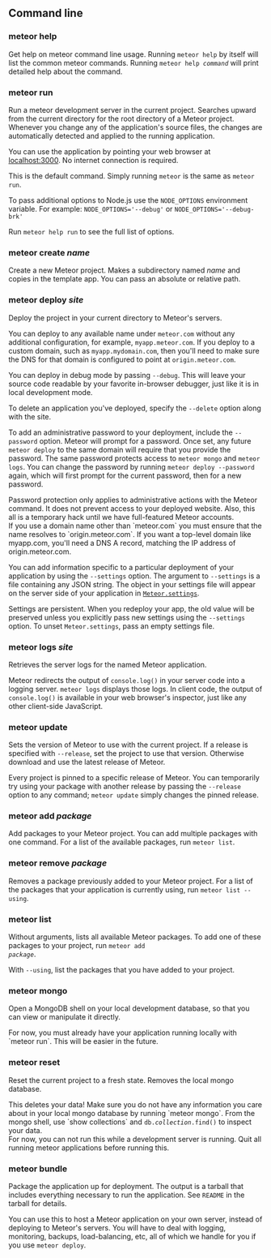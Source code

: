 ## Command line

<!-- XXX some intro text? -->

<h3 id="meteorhelp">meteor help</h3>

Get help on meteor command line usage. Running `meteor help` by
itself will list the common meteor
commands. Running <code>meteor help <i>command</i></code> will print
detailed help about the command.


<h3 id="meteorrun">meteor run</h3>

Run a meteor development server in the current project. Searches
upward from the current directory for the root directory of a Meteor
project. Whenever you change any of the application's source files, the
changes are automatically detected and applied to the running
application.

You can use the application by pointing your web browser at
<a href="http://localhost:3000">localhost:3000</a>. No internet connection is
required.

This is the default command. Simply running `meteor` is the
same as `meteor run`.

To pass additional options to Node.js use the `NODE_OPTIONS` environment variable.
For example: `NODE_OPTIONS='--debug'` or `NODE_OPTIONS='--debug-brk'`

Run `meteor help run` to see the full list of options.


<h3 id="meteorcreate">meteor create <i>name</i></h3>

Create a new Meteor project. Makes a subdirectory named *name*
and copies in the template app. You can pass an absolute or relative
path.


<h3 id="meteordeploy">meteor deploy <i>site</i></h3>

Deploy the project in your current directory to Meteor's servers.


You can deploy to any available name
under `meteor.com` without any additional
configuration, for example, `myapp.meteor.com`.  If
you deploy to a custom domain, such as `myapp.mydomain.com`,
then you'll need to make sure the DNS for that domain is configured to
point at `origin.meteor.com`.



You can deploy in debug mode by passing `--debug`. This
will leave your source code readable by your favorite in-browser
debugger, just like it is in local development mode.



To delete an application you've deployed, specify
the `--delete` option along with the site.



To add an administrative password to your deployment, include
the `--password` option.  Meteor will prompt
for a password.  Once set, any future `meteor deploy` to
the same domain will require that you provide the password.  The same
password protects access to `meteor mongo`
and `meteor logs`.  You can change the password by
running `meteor deploy --password` again,
which will first prompt for the current password, then for a new
password.


<div class="warning">
Password protection only applies to administrative actions with the
Meteor command.  It does not prevent access to your deployed
website.  Also, this all is a temporary hack until we have
full-featured Meteor accounts.
</div>

<div class="warning">
If you use a domain name other than `meteor.com`
you must ensure that the name resolves
to `origin.meteor.com`.  If you want a top-level
domain like myapp.com, you'll need a DNS A record, matching the IP
address of origin.meteor.com.
</div>



You can add information specific to a particular deployment of your application
by using the `--settings` option.  The argument to `--settings` is a file
containing any JSON string.  The object in your settings file will appear on the
server side of your application in [`Meteor.settings`](#meteor_settings).

Settings are persistent.  When you redeploy your app, the old value will be
preserved unless you explicitly pass new settings using the `--settings` option.
To unset `Meteor.settings`, pass an empty settings file.

<h3 id="meteorlogs">meteor logs <i>site</i></h3>

Retrieves the server logs for the named Meteor application.


Meteor redirects the output of `console.log()` in your
server code into a logging server.  `meteor logs`
displays those logs.  In client code, the output
of `console.log()` is available in your web browser's
inspector, just like any other client-side JavaScript.


<h3 id="meteorupdate">meteor update</h3>

Sets the version of Meteor to use with the current project. If a
release is specified with `--release`, set the project to use that
version. Otherwise download and use the latest release of Meteor.

Every project is pinned to a specific release of Meteor. You can temporarily try
using your package with another release by passing the `--release` option to any
command; `meteor update` simply changes the pinned release.

<h3 id="meteoradd">meteor add <i>package</i></h3>

Add packages to your Meteor project. You can add multiple packages
with one command. For a list of the available packages, run `meteor
list`.


<h3 id="meteorremove">meteor remove <i>package</i></h3>

Removes a package previously added to your Meteor project. For a
list of the packages that your application is currently using, run
`meteor list --using`.


<h3 id="meteorlist">meteor list</h3>

Without arguments, lists all available Meteor packages. To add one of
these packages to your project, run <code>meteor add <i>package</i></code>.

With `--using`, list the packages that you have added to your project.


<h3 id="meteormongo">meteor mongo</h3>

Open a MongoDB shell on your local development database, so that you
can view or manipulate it directly.

<div class="warning">
For now, you must already have your application running locally
with `meteor run`. This will be easier in the future.
</div>


<h3 id="meteorreset">meteor reset</h3>

Reset the current project to a fresh state. Removes the local
mongo database.

<div class="warning">
This deletes your data! Make sure you do not have any information you
care about in your local mongo database by running `meteor
mongo`. From the mongo shell, use `show collections`
and <code>db.<i>collection</i>.find()</code> to inspect your data.
</div>

<div class="warning">
For now, you can not run this while a development server is
running. Quit all running meteor applications before running this.
</div>


<h3 id="meteorbundle">meteor bundle</h3>

Package the application up for deployment. The output is a tarball
that includes everything necessary to run the
application. See `README` in the tarball for details.

You can use this to host a Meteor application on your own server,
instead of deploying to Meteor's servers.  You will have to deal with
logging, monitoring, backups, load-balancing, etc, all of which we
handle for you if you use `meteor deploy`.
